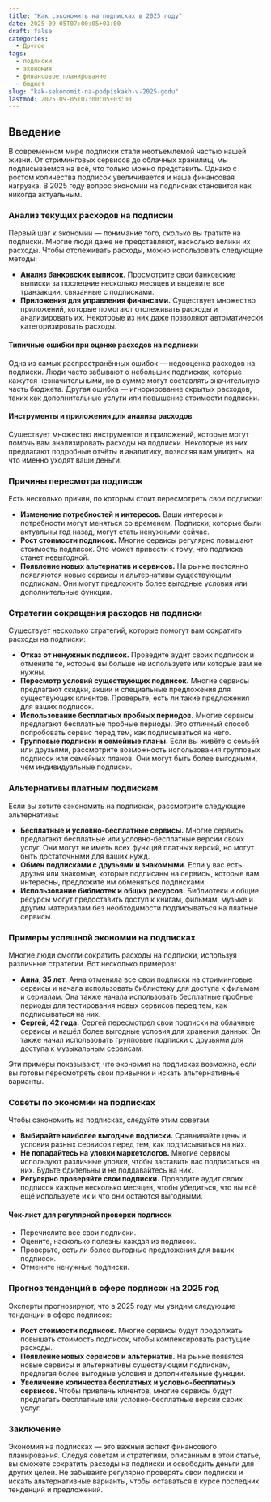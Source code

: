```yaml
---
title: "Как сэкономить на подписках в 2025 году"
date: 2025-09-05T07:00:05+03:00
draft: false
categories:
  - Другое
tags:
  - подписки
  - экономия
  - финансовое планирование
  - бюджет
slug: "kak-sekonomit-na-podpiskakh-v-2025-godu"
lastmod: 2025-09-05T07:00:05+03:00
---
```


## Введение

В современном мире подписки стали неотъемлемой частью нашей жизни. От стриминговых сервисов до облачных хранилищ, мы подписываемся на всё, что только можно представить. Однако с ростом количества подписок увеличивается и наша финансовая нагрузка. В 2025 году вопрос экономии на подписках становится как никогда актуальным.

### Анализ текущих расходов на подписки

Первый шаг к экономии — понимание того, сколько вы тратите на подписки. Многие люди даже не представляют, насколько велики их расходы. Чтобы отслеживать расходы, можно использовать следующие методы:

- **Анализ банковских выписок.** Просмотрите свои банковские выписки за последние несколько месяцев и выделите все транзакции, связанные с подписками.
- **Приложения для управления финансами.** Существует множество приложений, которые помогают отслеживать расходы и анализировать их. Некоторые из них даже позволяют автоматически категоризировать расходы.

#### Типичные ошибки при оценке расходов на подписки

Одна из самых распространённых ошибок — недооценка расходов на подписки. Люди часто забывают о небольших подписках, которые кажутся незначительными, но в сумме могут составлять значительную часть бюджета. Другая ошибка — игнорирование скрытых расходов, таких как дополнительные услуги или повышение стоимости подписки.

#### Инструменты и приложения для анализа расходов

Существует множество инструментов и приложений, которые могут помочь вам анализировать расходы на подписки. Некоторые из них предлагают подробные отчёты и аналитику, позволяя вам увидеть, на что именно уходят ваши деньги.

### Причины пересмотра подписок

Есть несколько причин, по которым стоит пересмотреть свои подписки:

- **Изменение потребностей и интересов.** Ваши интересы и потребности могут меняться со временем. Подписки, которые были актуальны год назад, могут стать ненужными сейчас.
- **Рост стоимости подписок.** Многие сервисы регулярно повышают стоимость подписок. Это может привести к тому, что подписка станет невыгодной.
- **Появление новых альтернатив и сервисов.** На рынке постоянно появляются новые сервисы и альтернативы существующим подпискам. Они могут предложить более выгодные условия или дополнительные функции.

### Стратегии сокращения расходов на подписки

Существует несколько стратегий, которые помогут вам сократить расходы на подписки:

- **Отказ от ненужных подписок.** Проведите аудит своих подписок и отмените те, которые вы больше не используете или которые вам не нужны.
- **Пересмотр условий существующих подписок.** Многие сервисы предлагают скидки, акции и специальные предложения для существующих клиентов. Проверьте, есть ли такие предложения для ваших подписок.
- **Использование бесплатных пробных периодов.** Многие сервисы предлагают бесплатные пробные периоды. Это отличный способ попробовать сервис перед тем, как подписываться на него.
- **Групповые подписки и семейные планы.** Если вы живёте с семьёй или друзьями, рассмотрите возможность использования групповых подписок или семейных планов. Они могут быть более выгодными, чем индивидуальные подписки.

### Альтернативы платным подпискам

Если вы хотите сэкономить на подписках, рассмотрите следующие альтернативы:

- **Бесплатные и условно-бесплатные сервисы.** Многие сервисы предлагают бесплатные или условно-бесплатные версии своих услуг. Они могут не иметь всех функций платных версий, но могут быть достаточными для ваших нужд.
- **Обмен подписками с друзьями и знакомыми.** Если у вас есть друзья или знакомые, которые подписаны на сервисы, которые вам интересны, предложите им обменяться подписками.
- **Использование библиотек и общих ресурсов.** Библиотеки и общие ресурсы могут предоставить доступ к книгам, фильмам, музыке и другим материалам без необходимости подписываться на платные сервисы.

### Примеры успешной экономии на подписках

Многие люди смогли сократить расходы на подписки, используя различные стратегии. Вот несколько примеров:

- **Анна, 35 лет.** Анна отменила все свои подписки на стриминговые сервисы и начала использовать библиотеку для доступа к фильмам и сериалам. Она также начала использовать бесплатные пробные периоды для тестирования новых сервисов перед тем, как подписываться на них.
- **Сергей, 42 года.** Сергей пересмотрел свои подписки на облачные сервисы и нашёл более выгодные условия для хранения данных. Он также начал использовать групповые подписки с друзьями для доступа к музыкальным сервисам.

Эти примеры показывают, что экономия на подписках возможна, если вы готовы пересмотреть свои привычки и искать альтернативные варианты.

### Советы по экономии на подписках

Чтобы сэкономить на подписках, следуйте этим советам:

- **Выбирайте наиболее выгодные подписки.** Сравнивайте цены и условия разных сервисов перед тем, как подписываться на них.
- **Не попадайтесь на уловки маркетологов.** Многие сервисы используют различные уловки, чтобы заставить вас подписаться на них. Будьте бдительны и не поддавайтесь на них.
- **Регулярно проверяйте свои подписки.** Проводите аудит своих подписок каждые несколько месяцев, чтобы убедиться, что вы всё ещё используете их и что они остаются выгодными.

#### Чек-лист для регулярной проверки подписок

- Перечислите все свои подписки.
- Оцените, насколько полезны каждая из подписок.
- Проверьте, есть ли более выгодные предложения для ваших подписок.
- Отмените ненужные подписки.

### Прогноз тенденций в сфере подписок на 2025 год

Эксперты прогнозируют, что в 2025 году мы увидим следующие тенденции в сфере подписок:

- **Рост стоимости подписок.** Многие сервисы будут продолжать повышать стоимость подписок, чтобы компенсировать растущие расходы.
- **Появление новых сервисов и альтернатив.** На рынке появятся новые сервисы и альтернативы существующим подпискам, предлагая более выгодные условия и дополнительные функции.
- **Увеличение количества бесплатных и условно-бесплатных сервисов.** Чтобы привлечь клиентов, многие сервисы будут предлагать бесплатные или условно-бесплатные версии своих услуг.

### Заключение

Экономия на подписках — это важный аспект финансового планирования. Следуя советам и стратегиям, описанным в этой статье, вы сможете сократить расходы на подписки и освободить деньги для других целей. Не забывайте регулярно проверять свои подписки и искать альтернативные варианты, чтобы оставаться в курсе последних тенденций и предложений.
